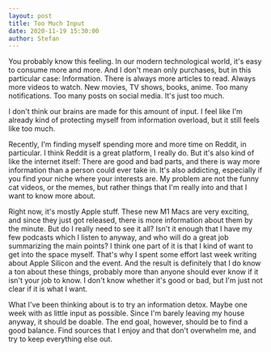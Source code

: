 ```yaml
---
layout: post
title: Too Much Input
date: 2020-11-19 15:30:00
author: Stefan
---
```


You probably know this feeling. In our modern technological world, it's easy to consume more and more. And I don't mean only purchases, but in this particular case: Information. There is always more articles to read. Always more videos to watch. New movies, TV shows, books, anime. Too many notifications. Too many posts on social media. It's just too much.

I don't think our brains are made for this amount of input. I feel like I'm already kind of protecting myself from information overload, but it still feels like too much. 

Recently, I'm finding myself spending more and more time on Reddit, in particular. I think Reddit is a great platform, I really do. But it's also kind of like the internet itself: There are good and bad parts, and there is way more information than a person could ever take in. It's also addicting, especially if you find your niche where your interests are. My problem are not the funny cat videos, or the memes, but rather things that I'm really into and that I want to know more about.

Right now, it's mostly Apple stuff. These new M1 Macs are very exciting, and since they just got released, there is more information about them by the minute. But do I really need to see it all? Isn't it enough that I have my few podcasts which I listen to anyway, and who will do a great job summarizing the main points? I think one part of it is that I kind of want to get into the space myself. That's why I spent some effort last week writing about Apple Silicon and the event. And the result is definitely that I do know a ton about these things, probably more than anyone should ever know if it isn't your job to know. I don't know whether it's good or bad, but I'm just not clear if it is what I want.

What I've been thinking about is to try an information detox. Maybe one week with as little input as possible. Since I'm barely leaving my house anyway, it should be doable. The end goal, however, should be to find a good balance. Find sources that I enjoy and that don't overwhelm me, and try to keep everything else out. 
